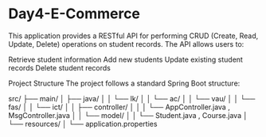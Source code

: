 # Day4-E-Commerce

This application provides a RESTful API for performing CRUD (Create, Read, Update, Delete) operations on student records. The API allows users to:

Retrieve student information
Add new students
Update existing student records
Delete student records

Project Structure
The project follows a standard Spring Boot structure:

 src/
├── main/
│   ├── java/
│   │   └── lk/
│   │       └── ac/
│   │           └── vau/
│   │               └── fas/
│   │                   └── ict/
│   │                       ├── controller/
│   │                       │   └── AppController.java , MsgController.java
│   │                       └── model/
│   │                           └── Student.java , Course.java
│   └── resources/
│       └── application.properties
